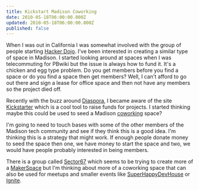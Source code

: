 ```yaml
---
title: Kickstart Madison Coworking
date: 2010-05-18T06:00:00.000Z
updated: 2010-05-18T06:00:00.000Z
published: false
---
```


When I was out in California I was somewhat involved with the group of people starting [Hacker Dojo](https://hackerdojo.com/). I've been interested in creating a similar type of space in Madison. I started looking around at spaces when I was telecommuting for PBwiki but the issue is always how to fund it. It's a chicken and egg type problem. Do you get members before you find a space or do you find a space then get members? Well, I can't afford to go out there and sign a lease for office space and then not have any members so the project died off.

Recently with the buzz around [Diaspora](http://joindiaspora.com), I became aware of the site [Kickstarter](http://www.kickstarter.com/) which is a cool tool to raise funds for projects. I started thinking maybe this could be used to seed a Madison [coworking](http://coworking.pbworks.com/) space?

I'm going to need to touch bases with some of the other members of the Madison tech community and see if they think this is a good idea. I'm thinking this is a strategy that might work. If enough people donate money to seed the space then one, we have money to start the space and two, we would have people probably interested in being members.

There is a group called [Sector67](http://www.sector67.org) which seems to be trying to create more of a [MakerSpace](https://www.makerspaces.com/what-is-a-makerspace/) but I'm thinking about more of a coworking space that can also be used for meetups and smaller events like [SuperHappyDevHouse](http://superhappydevhouse.org/) or [Ignite](http://ignite.oreilly.com/).

